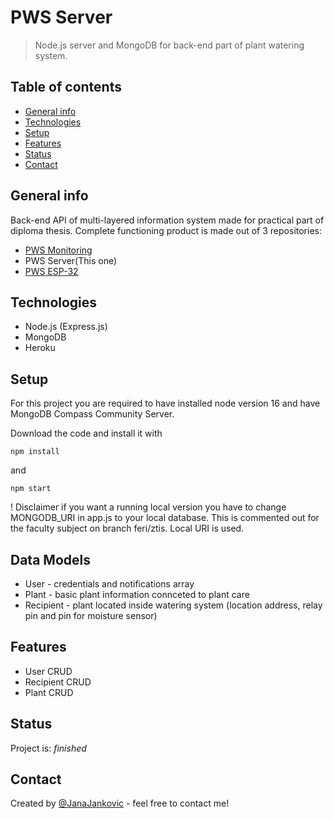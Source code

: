 # PWS Server

> Node.js server and MongoDB for back-end part of plant watering system.

## Table of contents

- [General info](#general-info)
- [Technologies](#technologies)
- [Setup](#setup)
- [Features](#features)
- [Status](#status)
- [Contact](#contact)

## General info

Back-end API of multi-layered information system made for practical part of diploma thesis. Complete functioning product is made out of 3 repositories:

- [PWS Monitoring](https://github.com/JanaJankovic/pws-monitoring)
- PWS Server(This one)
- [PWS ESP-32](https://github.com/JanaJankovic/pws-esp-32)

## Technologies

- Node.js (Express.js)
- MongoDB
- Heroku

## Setup

For this project you are required to have installed node version 16 and have MongoDB Compass Community Server.

Download the code and install it with

```
npm install
```

and

```
npm start
```

! Disclaimer if you want a running local version you have to change MONGODB_URI in app.js to your local database.
This is commented out for the faculty subject on branch feri/ztis. Local URI is used.

## Data Models

- User - credentials and notifications array
- Plant - basic plant information connceted to plant care
- Recipient - plant located inside watering system (location address, relay pin and pin for moisture sensor)

## Features

- User CRUD
- Recipient CRUD
- Plant CRUD

## Status

Project is: _finished_

## Contact

Created by [@JanaJankovic](https://github.com/JanaJankovic) - feel free to contact me!
